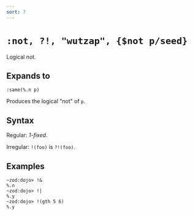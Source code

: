 ```yaml
---
sort: 7
---
```


# `:not, ?!, "wutzap", {$not p/seed}`

Logical not.

## Expands to 

```
:same(%.n p)
```

Produces the logical "not" of `p`.

## Syntax

Regular: *1-fixed*.

Irregular: `!(foo)` is `?!(foo)`.

## Examples

```
~zod:dojo> !&
%.n
~zod:dojo> !|
%.y
~zod:dojo> !(gth 5 6)
%.y
```
